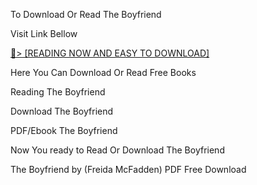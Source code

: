 To Download Or Read The Boyfriend

Visit Link Bellow

<a href="https://uk.ebookarea.xyz/?book=208503280-the-boyfriend">📖&gt; [READING NOW AND EASY TO DOWNLOAD]</a>

Here You Can Download Or Read Free Books

Reading The Boyfriend

Download The Boyfriend

PDF/Ebook The Boyfriend

Now You ready to Read Or Download The Boyfriend

The Boyfriend by (Freida McFadden) PDF Free Download
